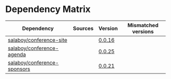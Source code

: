 # Dependency Matrix

Dependency | Sources | Version | Mismatched versions
---------- | ------- | ------- | -------------------
[salaboy/conference-site](https://github.com/salaboy/conference-site) |  | [0.0.16](https://github.com/salaboy/conference-site/releases/tag/v0.0.16) | 
[salaboy/conference-agenda](https://github.com/salaboy/conference-agenda) |  | [0.0.25](https://github.com/salaboy/conference-agenda/releases/tag/v0.0.25) | 
[salaboy/conference-sponsors](https://github.com/salaboy/conference-sponsors) |  | [0.0.21](https://github.com/salaboy/conference-sponsors/releases/tag/v0.0.21) | 

